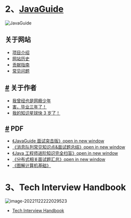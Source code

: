 
# 2、[JavaGuide](https://javaguide.cn/)

![JavaGuide](https://javaguide.cn/logo.svg)

## 关于网站

- [项目介绍]()
- [网站历史]()
- [贡献指南]()
- [常见问题]()

## [#](#关于作者) 关于作者

- [我曾经也是网瘾少年]()
- [害，毕业三年了！]()
- [我的知识星球快 3 岁了！]()

## [#](#pdf) PDF

- [《JavaGuide 面试突击版》open in new window](https://mp.weixin.qq.com/s?__biz=Mzg2OTA0Njk0OA==&mid=100029614&idx=1&sn=62993c5cf10265cb7018db7f1ec67250&chksm=4ea1fb6579d67273499b7243641d4ef372decd08047bfbb6dfb5843ef81c7ccba209086cf345#rd)
- [《消息队列常见知识点&面试题总结》open in new window](https://t.1yb.co/Fy0u)
- [《Java 工程师进阶知识完全扫盲》open in new window](https://t.1yb.co/GXLF)
- [《分布式相关面试题汇总》open in new window](https://t.1yb.co/GXLF)
- [《图解计算机基础》](https://mp.weixin.qq.com/s?__biz=Mzg2OTA0Njk0OA==&mid=100021725&idx=1&sn=2db9664ca25363139a81691043e9fd8f&chksm=4ea19a1679d61300d8990f7e43bfc7f476577a81b712cf0f9c6f6552a8b219bc081efddb5c54#rd)


# 3、Tech Interview Handbook

![image-20221122222029523](C:\Users\Hasee\AppData\Roaming\Typora\typora-user-images\image-20221122222029523.png)

- [Tech Interview Handbook](https://www.techinterviewhandbook.org/)